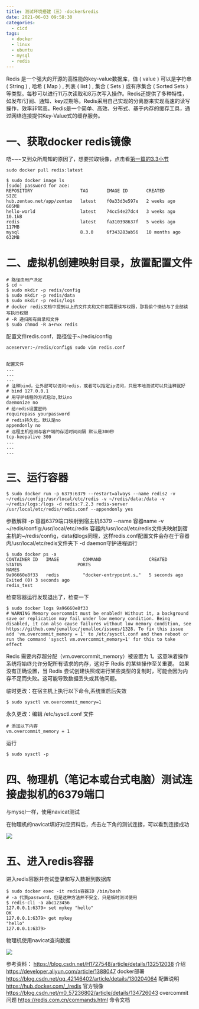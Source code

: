 ```yaml
---
title: 测试环境搭建（三）-docker&redis
date: 2021-06-03 09:58:30
categories:
  - cicd
tags:
  - docker
  - linux
  - ubuntu
  - mysql
  - redis
---
```


Redis 是一个强大的开源的高性能的key-value数据库，值 ( value ) 可以是字符串 ( String ) , 哈希 ( Map ) , 列表 ( list ) , 集合 ( Sets ) 或有序集合 ( Sorted Sets ) 等类型。每秒可以进行11万次读取和8万次写入操作。Redis还提供了多种特性，如发布/订阅、通知、key过期等。Redis采用自己实现的分离器来实现高速的读写操作，效率非常高。Redis是一个简单、高效、分布式、基于内存的缓存工具，通过网络连接提供Key-Value式的缓存服务。

<!-- more -->

# 一、获取docker redis镜像

唔~~~又到众所周知的原因了，想要拉取镜像，点击看[第一篇的3.3小节](/cicd/basic_docker/#3-3-docker源修改)

```
sudo docker pull redis:latest
```

```
$ sudo docker image ls
[sudo] password for ace:
REPOSITORY                  TAG       IMAGE ID       CREATED         SIZE
hub.zentao.net/app/zentao   latest    f0a33d3e597e   2 weeks ago     605MB
hello-world                 latest    74cc54e27dc4   3 weeks ago     10.1kB
redis                       latest    fa310398637f   5 weeks ago     117MB
mysql                       8.3.0     6f343283ab56   10 months ago   632MB
```

# 二、虚拟机创建映射目录，放置配置文件

```
# 路径由用户决定
$ cd ~
$ sudo mkdir -p redis/config
$ sudo mkdir -p redis/data
$ sudo mkdir -p redis/logs
# docker redis文档中提到以上的文件夹和文件都需要读写权限，那我偷个懒给与了全部读写执行权限
# -R 递归所有目录和文件
$ sudo chmod -R a+rwx redis
```

配置文件redis.conf，路径位于~/redis/config

```
aceserver:~/redis/config$ sudo vim redis.conf
```

```

配置文件
...
...
...
# 注释bind，让外部可以访问redis，或者可以指定ip访问，只是本地测试可以只注释就好
# bind 127.0.0.1 
# 用守护线程的方式启动,默认no
daemonize no
# 给redis设置密码
requirepass yourpassword
# redis持久化，默认是no
appendonly no
# 远程主机检测与客户端的存活时间间隔 默认是300秒
tcp-keepalive 300
...
...
...
```

# 三、运行容器

```
$ sudo docker run -p 6379:6379 --restart=always --name redis2 -v ~/redis/config:/usr/local/etc/redis -v ~/redis/data:/data -v ~/redis/logs:/logs -d redis:7.2.3 redis-server /usr/local/etc/redis/redis.conf --appendonly yes
```

参数解释
-p 容器6379端口映射到宿主机6379
--name 容器name
-v \~/redis/config:/usr/local/etc/redis 容器内/usr/local/etc/redis文件夹映射到宿主机的~/redis/config，data和logs同理，这样redis.conf配置文件会存在于容器内/usr/local/etc/redis文件夹下
-d daemon守护进程运行

```
$ sudo docker ps -a
CONTAINER ID   IMAGE         COMMAND                  CREATED         STATUS                     PORTS                                                  NAMES
9a96660e8f33   redis         "docker-entrypoint.s…"   5 seconds ago   Exited (0) 3 seconds ago                                                          redis_test
```

检查容器运行发现退出了，检查一下

```
$ sudo docker logs 9a96660e8f33
# WARNING Memory overcommit must be enabled! Without it, a background save or replication may fail under low memory condition. Being disabled, it can also cause failures without low memory condition, see https://github.com/jemalloc/jemalloc/issues/1328. To fix this issue add 'vm.overcommit_memory = 1' to /etc/sysctl.conf and then reboot or run the command 'sysctl vm.overcommit_memory=1' for this to take effect
```

Redis 需要内存超分配（vm.overcommit_memory）被设置为 1。这意味着操作系统将始终允许分配所有请求的内存，这对于 Redis 的某些操作至关重要。
如果没有正确设置，当 Redis 尝试创建快照或进行某些类型的复制时，可能会因为内存不足而失败。这可能导致数据丢失或其他问题。

临时更改：在宿主机上执行以下命令,系统重启后失效

```
$ sudo sysctl vm.overcommit_memory=1
```

永久更改：编辑 /etc/sysctl.conf 文件

```
# 添加以下内容
vm.overcommit_memory = 1
```

运行

```
$ sudo sysctl -p
```


# 四、物理机（笔记本或台式电脑）测试连接虚拟机的6379端口

与mysql一样，使用navicat测试

在物理机的navicat填好对应资料后，点击左下角的测试连接，可以看到连接成功

![](/pics/testing/test_redis.png)

# 五、进入redis容器

进入redis容器并尝试登录和写入数据到数据库

```
$ sudo docker exec -it redis容器ID /bin/bash
# -a 代表password，但是这种方法并不安全，只是临时测试使用
$ redis-cli -a abc123456
127.0.0.1:6379> set mykey "hello"
OK
127.0.0.1:6379> get mykey
"hello"
127.0.0.1:6379>
```

物理机使用navicat查询数据

![](/pics/testing/test_redis_1.png)


参考资料：
https://blog.csdn.net/H1727548/article/details/132512038 介绍
https://developer.aliyun.com/article/1388047 docker部署
https://blog.csdn.net/qq_42146402/article/details/130204064 配置说明
https://hub.docker.com/_/redis 官方镜像
https://blog.csdn.net/m0_57236802/article/details/134726043 overcommit问题
https://redis.com.cn/commands.html 命令文档